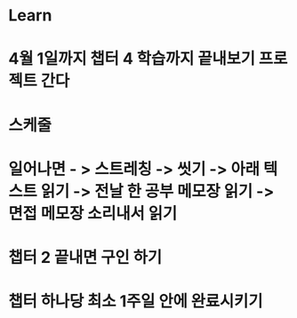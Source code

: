 # Learn
# 4월 1일까지 챕터 4 학습까지 끝내보기 프로젝트 간다
# 스케줄
# 일어나면 - > 스트레칭 -> 씻기 -> 아래 텍스트 읽기 -> 전날 한 공부 메모장 읽기 -> 면접 메모장 소리내서 읽기
# 챕터 2 끝내면 구인 하기
# 챕터 하나당 최소 1주일 안에 완료시키기
